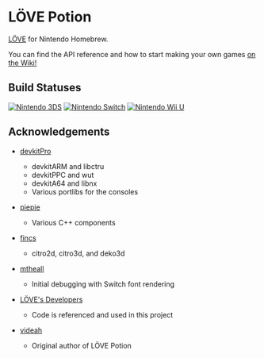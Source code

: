# LÖVE Potion

[LÖVE](https://love2d.org) for Nintendo Homebrew.

You can find the API reference and how to start making your own games [on the Wiki!](https://lovebrew.org)

## Build Statuses

[![Nintendo 3DS](https://github.com/lovebrew/lovepotion/actions/workflows/Nintendo%203DS.yml/badge.svg?branch=dev%2F3.0)](https://github.com/lovebrew/lovepotion/actions/workflows/Nintendo%203DS.yml) [![Nintendo Switch](https://github.com/lovebrew/lovepotion/actions/workflows/Nintendo%20Switch.yml/badge.svg?branch=dev%2F3.0)](https://github.com/lovebrew/lovepotion/actions/workflows/Nintendo%20Switch.yml) [![Nintendo Wii U](https://github.com/lovebrew/lovepotion/actions/workflows/Nintendo%20Wii%20U.yml/badge.svg?branch=dev%2F3.0)](https://github.com/lovebrew/lovepotion/actions/workflows/Nintendo%20Wii%20U.yml)

## Acknowledgements

- [devkitPro](https:/github.com/devkitpro)
  - devkitARM and libctru
  - devkitPPC and wut
  - devkitA64 and libnx
  - Various portlibs for the consoles

- [piepie](https://github.com/piepie62)
  - Various C++ components

- [fincs](https://github.com/fincs)
  - citro2d, citro3d, and deko3d

- [mtheall](https://github.com/mtheall)
  - Initial debugging with Switch font rendering

- [LÖVE's Developers](https://github.com/love2d/love)
  - Code is referenced and used in this project

- [videah](https://github.com/videah)
  - Original author of LÖVE Potion
